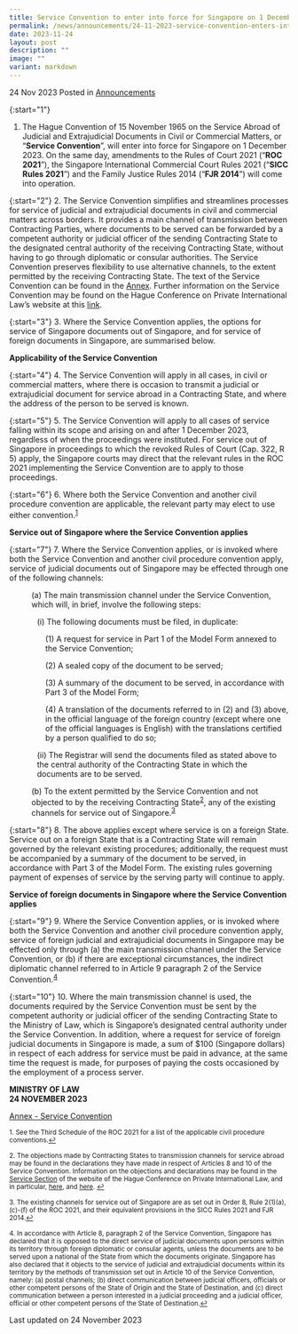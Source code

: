 ```yaml
---
title: Service Convention to enter into force for Singapore on 1 December 2023
permalink: /news/announcements/24-11-2023-service-convention-enters-into-force-on-1-dec-2023/
date: 2023-11-24
layout: post
description: ""
image: ""
variant: markdown
---
```

24 Nov 2023 Posted in [Announcements](/news/announcements)

{:start="1"}
1. The Hague Convention of 15 November 1965 on the Service Abroad of Judicial and Extrajudicial Documents in Civil or Commercial Matters, or “**Service Convention**”, will enter into force for Singapore on 1 December 2023. On the same day, amendments to the Rules of Court 2021 (“**ROC 2021**”), the Singapore International Commercial Court Rules 2021 (“**SICC Rules 2021**”) and the Family Justice Rules 2014 (“**FJR 2014**”) will come into operation.

{:start="2"}
2. The Service Convention simplifies and streamlines processes for service of judicial and extrajudicial documents in civil and commercial matters across borders.  It provides a main channel of transmission between Contracting Parties, where documents to be served can be forwarded by a competent authority or judicial officer of the sending Contracting State to the designated central authority of the receiving Contracting State, without having to go through diplomatic or consular authorities. The Service Convention preserves flexibility to use alternative channels, to the extent permitted by the receiving Contracting State. The text of the Service Convention can be found in the <u>Annex</u>. Further information on the Service Convention may be found on the Hague Conference on Private International Law’s website at this <a href="https://www.hcch.net/en/instruments/conventions/specialised-sections/service">link</a>.

{:start="3"}
3. Where the Service Convention applies, the options for service of Singapore documents out of Singapore, and for service of foreign documents in Singapore, are summarised below.

**Applicability of the Service Convention**

{:start="4"}
4. The Service Convention will apply in all cases, in civil or commercial matters, where there is occasion to transmit a judicial or extrajudicial document for service abroad in a Contracting State, and where the address of the person to be served is known. 

{:start="5"}
5. The Service Convention will apply to all cases of service falling within its scope and arising on and after 1 December 2023, regardless of when the proceedings were instituted. For service out of Singapore in proceedings to which the revoked Rules of Court (Cap. 322, R 5) apply, the Singapore courts may direct that the relevant rules in the ROC 2021 implementing the Service Convention are to apply to those proceedings. 

{:start="6"}
6. Where both the Service Convention and another civil procedure convention are applicable, the relevant party may elect to use either convention.<sup><a href="#fn1" id="ref1">1</a></sup>

**Service out of Singapore where the Service Convention applies**

{:start="7"}
7. Where the Service Convention applies, or is invoked where both the Service Convention and another civil procedure convention apply, service of judicial documents out of Singapore may be effected through one of the following channels:

<p style="margin-left: 40px">(a) The main transmission channel under the Service Convention, which will, in brief, involve the following steps:</p> 

<p style="margin-left: 50px">(i) The following documents must be filed, in duplicate:</p> 

<p style="margin-left: 65px">(1) A request for service in Part 1 of the Model Form annexed to the Service Convention;</p> 

<p style="margin-left: 65px">(2) A sealed copy of the document to be served;</p> 

<p style="margin-left: 65px">(3) A summary of the document to be served, in accordance with Part 3 of the Model Form;</p> 

<p style="margin-left: 65px">(4) A translation of the documents referred to in (2) and (3) above, in the official language of the foreign country (except where one of the official languages is English) with the translations certified by a person qualified to do so;</p> 

<p style="margin-left: 50px">(ii) The Registrar will send the documents filed as stated above to the central authority of the Contracting State in which the documents are to be served.</p> 

<p style="margin-left: 40px">(b) To the extent permitted by the Service Convention and not objected to by the receiving Contracting State<sup><a href="#fn2" id="ref2">2</a></sup>, any of the existing channels for service out of Singapore.<sup><a href="#fn3" id="ref3">3</a></sup></p> 

{:start="8"}
8. The above applies except where service is on a foreign State. Service out on a foreign State that is a Contracting State will remain governed by the relevant existing procedures; additionally, the request must be accompanied by a summary of the document to be served, in accordance with Part 3 of the Model Form. The existing rules governing payment of expenses of service by the serving party will continue to apply.  

**Service of foreign documents in Singapore where the Service Convention applies**

{:start="9"}
9. Where the Service Convention applies, or is invoked where both the Service Convention and another civil procedure convention apply, service of foreign judicial and extrajudicial documents in Singapore may be effected only through (a) the main transmission channel under the Service Convention, or (b) if there are exceptional circumstances, the indirect diplomatic channel referred to in Article 9 paragraph 2 of the Service Convention.<sup><a href="#fn4" id="ref4">4</a></sup>  

{:start="10"}
10. Where the main transmission channel is used, the documents required by the Service Convention must be sent by the competent authority or judicial officer of the sending Contracting State to the Ministry of Law, which is Singapore’s designated central authority under the Service Convention. In addition, where a request for service of foreign judicial documents in Singapore is made, a sum of $100 (Singapore dollars) in respect of each address for service must be paid in advance, at the same time the request is made, for purposes of paying the costs occasioned by the employment of a process server.


**MINISTRY OF LAW**
<br>**24 NOVEMBER 2023**

[Annex - Service Convention](/files/news/announcements/2023/Annex___Service_Convention_Text.pdf)

<p><sup id="fn1">1. See the Third Schedule of the ROC 2021 for a list of the applicable civil procedure conventions.<a href="#ref1" title="Jump back to footnote 1 in the text.">↩</a></sup></p>

<p><sup id="fn2">2. The objections made by Contracting States to transmission channels for service abroad may be found in the declarations they have made in respect of Articles 8 and 10 of the Service Convention. Information on the objections and declarations may be found in the <a href="https://www.hcch.net/en/instruments/conventions/specialised-sections/service">Service Section</a> of the website of the Hague Conference on Private International Law, and in particular, <a href="https://assets.hcch.net/docs/6365f76b-22b3-4bac-82ea-395bf75b2254.pdf">here</a>, and <a href="https://www.hcch.net/en/instruments/conventions/status-table/?cid=17">here</a>. <a href="#ref2" title="Jump back to footnote 2 in the text.">↩</a></sup></p>

<p><sup id="fn3">3. The existing channels for service out of Singapore are as set out in Order 8, Rule 2(1)(a), (c)-(f) of the ROC 2021, and their equivalent provisions in the SICC Rules 2021 and FJR 2014.<a href="#ref3" title="Jump back to footnote 3 in the text.">↩</a></sup></p>

<p><sup id="fn1">4. In accordance with Article 8, paragraph 2 of the Service Convention, Singapore has declared that it is opposed to the direct service of judicial documents upon persons within its territory through foreign diplomatic or consular agents, unless the documents are to be served upon a national of the State from which the documents originate. Singapore has also declared that it objects to the service of judicial and extrajudicial documents within its territory by the methods of transmission set out in Article 10 of the Service Convention, namely: (a) postal channels; (b) direct communication between judicial officers, officials or other competent persons of the State of Origin and the State of Destination, and (c) direct communication between a person interested in a judicial proceeding and a judicial officer, official or other competent persons of the State of Destination.<a href="#ref4" title="Jump back to footnote 4 in the text.">↩</a></sup></p>

<p class="right-side-updated">Last updated on 24 November 2023</p>